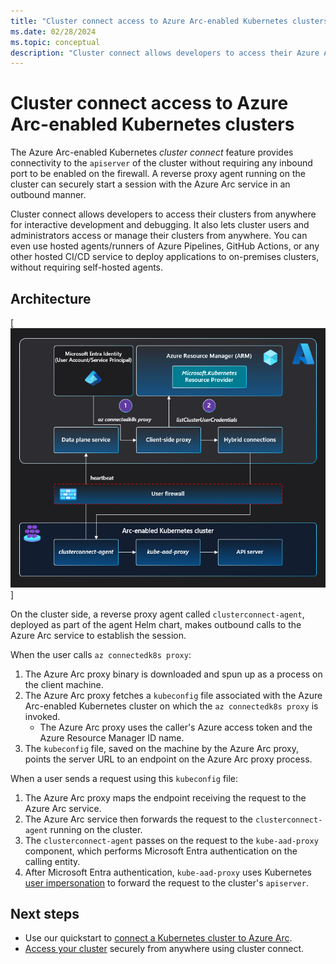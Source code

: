 ```yaml
---
title: "Cluster connect access to Azure Arc-enabled Kubernetes clusters"
ms.date: 02/28/2024
ms.topic: conceptual
description: "Cluster connect allows developers to access their Azure Arc-enabled Kubernetes clusters from anywhere for interactive development and debugging."
---
```


# Cluster connect access to Azure Arc-enabled Kubernetes clusters

The Azure Arc-enabled Kubernetes *cluster connect* feature provides connectivity to the `apiserver` of the cluster without requiring any inbound port to be enabled on the firewall. A reverse proxy agent running on the cluster can securely start a session with the Azure Arc service in an outbound manner.

Cluster connect allows developers to access their clusters from anywhere for interactive development and debugging. It also lets cluster users and administrators access or manage their clusters from anywhere. You can even use hosted agents/runners of Azure Pipelines, GitHub Actions, or any other hosted CI/CD service to deploy applications to on-premises clusters, without requiring self-hosted agents.

## Architecture

[ ![Diagram showing cluster connect architecture.](./media/conceptual-cluster-connect.png) ]

On the cluster side, a reverse proxy agent called `clusterconnect-agent`, deployed as part of the agent Helm chart, makes outbound calls to the Azure Arc service to establish the session.

When the user calls `az connectedk8s proxy`:

1. The Azure Arc proxy binary is downloaded and spun up as a process on the client machine.
1. The Azure Arc proxy fetches a `kubeconfig` file associated with the Azure Arc-enabled Kubernetes cluster on which the `az connectedk8s proxy` is invoked.
    * The Azure Arc proxy uses the caller's Azure access token and the Azure Resource Manager ID name.
1. The `kubeconfig` file, saved on the machine by the Azure Arc proxy, points the server URL to an endpoint on the Azure Arc proxy process.

When a user sends a request using this `kubeconfig` file:

1. The Azure Arc proxy maps the endpoint receiving the request to the Azure Arc service.
1. The Azure Arc service then forwards the request to the `clusterconnect-agent` running on the cluster.
1. The `clusterconnect-agent` passes on the request to the `kube-aad-proxy` component, which performs Microsoft Entra authentication on the calling entity.
1. After Microsoft Entra authentication, `kube-aad-proxy` uses Kubernetes [user impersonation](https://kubernetes.io/docs/reference/access-authn-authz/authentication/#user-impersonation) to forward the request to the cluster's `apiserver`.

## Next steps

* Use our quickstart to [connect a Kubernetes cluster to Azure Arc](./quickstart-connect-cluster.md).
* [Access your cluster](./cluster-connect.md) securely from anywhere using cluster connect.
